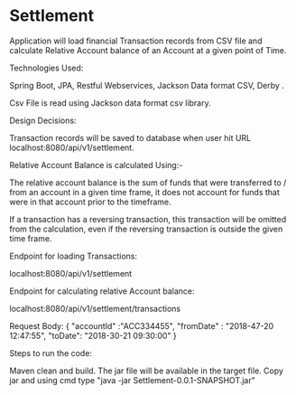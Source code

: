# Settlement

Application will  load financial Transaction records from CSV file and calculate Relative Account balance of an Account at a given point of Time.

Technologies Used:

Spring Boot, JPA, Restful Webservices, Jackson Data format CSV, Derby .

Csv File is read using Jackson data format csv library.

Design Decisions:

Transaction records will be saved to database when user hit URL localhost:8080/api/v1/settlement.

Relative Account Balance is calculated Using:-

The relative account balance is the sum of funds that were transferred to / from an
account in a given time frame, it does not account for funds that were in that account
prior to the timeframe.

If a transaction has a reversing transaction, this transaction will be omitted from the calculation, even if the reversing transaction is outside the given time frame.


Endpoint for loading Transactions:

localhost:8080/api/v1/settlement

Endpoint for calculating relative Account balance:

localhost:8080/api/v1/settlement/transactions

Request Body:
{
  "accountId" :"ACC334455",
   "fromDate" : "2018-47-20 12:47:55",
    "toDate": "2018-30-21 09:30:00"
}


Steps to run the code:

Maven  clean and build. 
The jar file will be available in the target file.
Copy jar and using cmd  type "java -jar Settlement-0.0.1-SNAPSHOT.jar"

